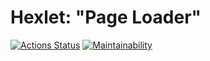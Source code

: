 
# Hexlet: "Page Loader"

[![Actions Status](https://github.com/deus-ex-m/js-async-project-4/workflows/hexlet-check/badge.svg)](https://github.com/deus-ex-m/js-async-project-4/actions)
[![Maintainability](https://api.codeclimate.com/v1/badges/c54e05a84c02ad89c4d8/maintainability)](https://codeclimate.com/github/deus-ex-m/js-async-project-4/maintainability)